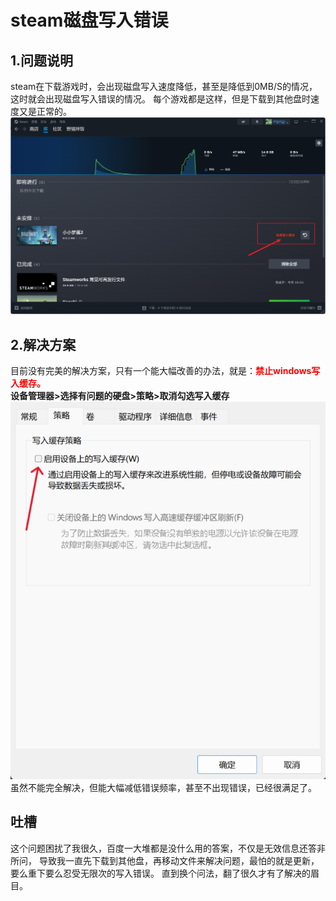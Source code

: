 # steam磁盘写入错误

## 1.问题说明
steam在下载游戏时，会出现磁盘写入速度降低，甚至是降低到0MB/S的情况，这时就会出现磁盘写入错误的情况。
每个游戏都是这样，但是下载到其他盘时速度又是正常的。
![图片](../public/xrcw.png "磁盘写入错误")
## 2.解决方案
目前没有完美的解决方案，只有一个能大幅改善的办法，就是：<font color=red>**禁止windows写入缓存。**</font>  
**设备管理器>选择有问题的硬盘>策略>取消勾选写入缓存**
![图片](../public/gbxr.png "取消勾选写入缓存")
虽然不能完全解决，但能大幅减低错误频率，甚至不出现错误，已经很满足了。  
## 吐槽
这个问题困扰了我很久，百度一大堆都是没什么用的答案，不仅是无效信息还答非所问，
导致我一直先下载到其他盘，再移动文件来解决问题，最怕的就是更新，要么重下要么忍受无限次的写入错误。
直到换个问法，翻了很久才有了解决的眉目。

